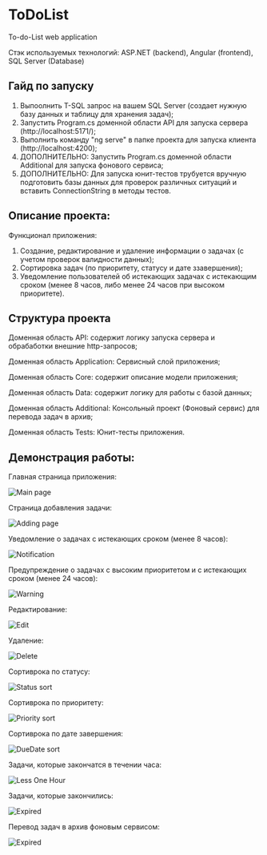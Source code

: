 # ToDoList
To-do-List web application

Стэк используемых технологий: ASP.NET (backend), Angular (frontend), SQL Server (Database)

## Гайд по запуску
1. Выпоолнить T-SQL запрос на вашем SQL Server (создает нужную базу данных и таблицу для хранения задач);
2. Запустить Program.cs доменной области API для запуска сервера (http://localhost:5171/);
3. Выполнить команду "ng serve" в папке проекта для запуска клиента (http://localhost:4200);
4. ДОПОЛНИТЕЛЬНО: Запустить Program.cs доменной области Additional для запуска фонового сервиса;
5. ДОПОЛНИТЕЛЬНО: Для запуска юнит-тестов трубуется вручную подготовить базы данных для проверок различных ситуаций и вставить ConnectionString в методы тестов. 

## Описание проекта:
Функционал приложения:
1. Создание, редактирование и удаление информации о задачах (с учетом проверок валидности данных);
2. Cортировка задач (по приоритету, статусу и дате ззавершения);
3. Уведомление пользователей об истекающих задачах с истекающим сроком (менее 8 часов, либо менее 24 часов при высоком приоритете).

## Структура проекта
Доменная область API: содержит логику запуска сервера и обрабаботки внешние http-запросов;

Доменная область Application: Сервисный слой приложения;

Доменная область Core: содержит описание модели приложения;

Доменная область Data: содержит логику для работы с базой данных; 

Доменная область Additional: Консольный проект (Фоновый сервис) для перевода задач в архив;

Доменная область Tests: Юнит-тесты приложения.

## Демонстрация работы:
Главная страница приложения:

![Main page](images/main.png "Main page")

Страница добавления задачи:

![Adding page](images/adding.png "Adding page")

Уведомление о задачах с истекающих сроком (менее 8 часов):

![Notification](images/notification.png "Notification")

Предупреждение о задачах с высоким приоритетом и с истекающих сроком (менее 24 часов):

![Warning](images/warning.png "Warning")

Редактирование:

![Edit](images/editing.png "Edit")

Удаление:

![Delete](images/deleting.png "Delete")

Сортиврока по статусу:

![Status sort](images/sortingbystatus.png "Status")

Сортиврока по приоритету:

![Priority sort](images/sortingbypriority.png "Priority")

Сортиврока по дате завершения:

![DueDate sort](images/sortingbyduedate.png "DueDate")

Задачи, которые закончатся в течении часа:

![Less One Hour](images/lessonehour.png "LessOneHour")

Задачи, которые закончились:

![Expired](images/expired.png "Expired")

Перевод задач в архив фоновым сервисом:

![Expired](images/backgroundapp.png "Background service")
